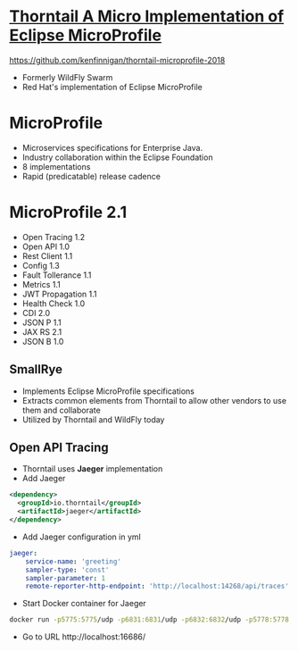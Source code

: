 # [Thorntail A Micro Implementation of Eclipse MicroProfile](https://www.youtube.com/watch?v=eJBqo8iKBHI&list=PLSqfisWkiKJhCB03OvWvcY3vKzkglByvd&index=5&t=0s)

https://github.com/kenfinnigan/thorntail-microprofile-2018

- Formerly WildFly Swarm
- Red Hat's implementation of Eclipse MicroProfile

# MicroProfile
- Microservices specifications for Enterprise Java.
- Industry collaboration within the Eclipse Foundation
- 8 implementations
- Rapid (predicatable) release cadence

# MicroProfile 2.1
- Open Tracing 1.2
- Open API 1.0
- Rest Client 1.1
- Config 1.3
- Fault Tollerance 1.1
- Metrics 1.1
- JWT Propagation 1.1
- Health Check 1.0
- CDI 2.0
- JSON P 1.1
- JAX RS 2.1
- JSON B 1.0

## SmallRye
- Implements Eclipse MicroProfile specifications
- Extracts common elements from Thorntail to allow other vendors to use them and collaborate
- Utilized by Thorntail and WildFly today

## Open API Tracing
- Thorntail uses **Jaeger** implementation
- Add Jaeger
````xml
<dependency>
  <groupId>io.thorntail</groupId>
  <artifactId>jaeger</artifactId>
</dependency>
````
- Add Jaeger configuration in yml
````yaml
jaeger:
    service-name: 'greeting'
    sampler-type: 'const'
    sampler-parameter: 1
    remote-reporter-http-endpoint: 'http://localhost:14268/api/traces'
````
- Start Docker container for Jaeger
````bash
docker run -p5775:5775/udp -p6831:6831/udp -p6832:6832/udp -p5778:5778 -p16686:16686 -p14268:14268 -p9411:9411 jaegertracing/all-in-one:latest
````
- Go to URL http://localhost:16686/

